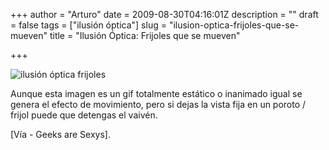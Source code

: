 +++
author = "Arturo"
date = 2009-08-30T04:16:01Z
description = ""
draft = false
tags = ["ilusión óptica"]
slug = "ilusion-optica-frijoles-que-se-mueven"
title = "Ilusión Óptica: Frijoles que se mueven"

+++

![ilusión óptica frijoles](/images/import/189-ilusion2.gif "189-ilusion2.gif")

Aunque esta imagen es un gif totalmente estático o inanimado igual se genera el efecto de movimiento, pero si dejas la vista fija en un poroto / frijol puede que detengas el vaivén.

[Vía - Geeks are Sexys].
